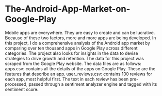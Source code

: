 # The-Android-App-Market-on-Google-Play
Mobile apps are everywhere. They are easy to create and can be lucrative. Because of these two factors, more and more apps are being developed. In this project, I do a comprehensive analysis of the Android app market by comparing over ten thousand apps in Google Play across different categories. The project also looks for insights in the data to devise strategies to drive growth and retention. The data for this project was scraped from the Google Play website. The data files are as follows:  apps.csv: contains all the details of the apps on Google Play. These are the features that describe an app. user_reviews.csv: contains 100 reviews for each app, most helpful first. The text in each review has been pre-processed, passed through a sentiment analyzer engine and tagged with its sentiment score.
